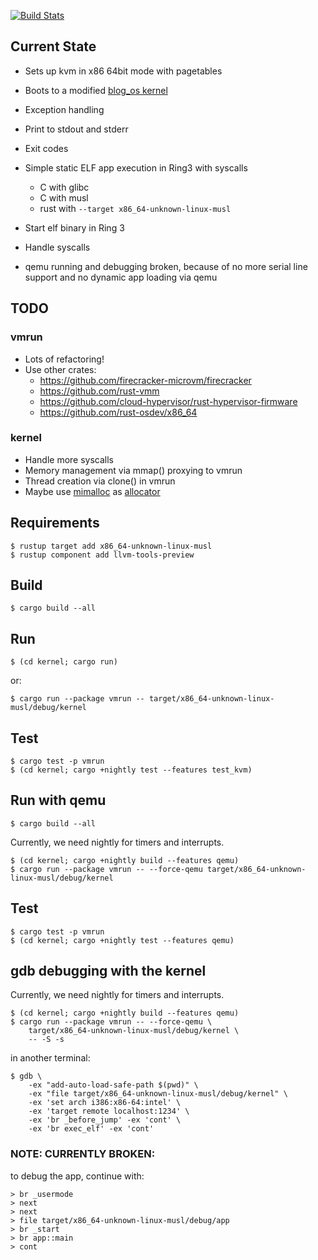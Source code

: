[![Build Stats](https://github.com/haraldh/enarx_sev_kvm_demo/workflows/Rust/badge.svg)](https://github.com/haraldh/enarx_sev_kvm_demo/actions)

## Current State
* Sets up kvm in x86 64bit mode with pagetables
* Boots to a modified [blog_os kernel](https://os.phil-opp.com/)
* Exception handling
* Print to stdout and stderr
* Exit codes
* Simple static ELF app execution in Ring3 with syscalls
  * C with glibc
  * C with musl
  * rust with `--target x86_64-unknown-linux-musl`
* Start elf binary in Ring 3
* Handle syscalls

* qemu running and debugging broken, because of no more serial line support
  and no dynamic app loading via qemu

## TODO
### vmrun
* Lots of refactoring!
* Use other crates:
    * https://github.com/firecracker-microvm/firecracker
    * https://github.com/rust-vmm
    * https://github.com/cloud-hypervisor/rust-hypervisor-firmware
    * https://github.com/rust-osdev/x86_64
### kernel    
* Handle more syscalls
* Memory management via mmap() proxying to vmrun
* Thread creation via clone() in vmrun
* Maybe use [mimalloc](https://github.com/microsoft/mimalloc) as [allocator](https://github.com/purpleprotocol/mimalloc_rust) 

## Requirements

```console
$ rustup target add x86_64-unknown-linux-musl
$ rustup component add llvm-tools-preview
```

## Build

```console
$ cargo build --all
```


## Run

```console
$ (cd kernel; cargo run)
```

or:

```console
$ cargo run --package vmrun -- target/x86_64-unknown-linux-musl/debug/kernel
```

## Test

```console
$ cargo test -p vmrun
$ (cd kernel; cargo +nightly test --features test_kvm)
```

## Run with qemu

```console
$ cargo build --all
```

Currently, we need nightly for timers and interrupts.

```console
$ (cd kernel; cargo +nightly build --features qemu)
$ cargo run --package vmrun -- --force-qemu target/x86_64-unknown-linux-musl/debug/kernel
```

## Test

```console
$ cargo test -p vmrun
$ (cd kernel; cargo +nightly test --features qemu)
```

## gdb debugging with the kernel

Currently, we need nightly for timers and interrupts.

```console
$ (cd kernel; cargo +nightly build --features qemu)
$ cargo run --package vmrun -- --force-qemu \
    target/x86_64-unknown-linux-musl/debug/kernel \
    -- -S -s
```

in another terminal:

```console
$ gdb \
    -ex "add-auto-load-safe-path $(pwd)" \
    -ex "file target/x86_64-unknown-linux-musl/debug/kernel" \
    -ex 'set arch i386:x86-64:intel' \
    -ex 'target remote localhost:1234' \
    -ex 'br _before_jump' -ex 'cont' \
    -ex 'br exec_elf' -ex 'cont'
```

### **NOTE**: CURRENTLY BROKEN:
to debug the app, continue with:
```console
> br _usermode
> next
> next
> file target/x86_64-unknown-linux-musl/debug/app
> br _start
> br app::main
> cont
```

